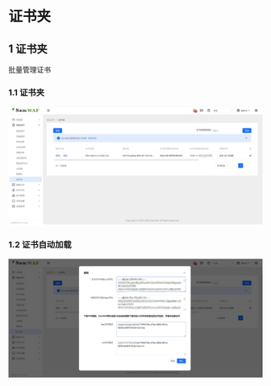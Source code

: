 # 证书夹
 
## 1 证书夹 
批量管理证书
### 1.1 证书夹

![证书夹](/images/sslconfig.png)
 
 
 ### 1.2 证书自动加载

![证书加载位置](/images/sslconfig_auto.png)

